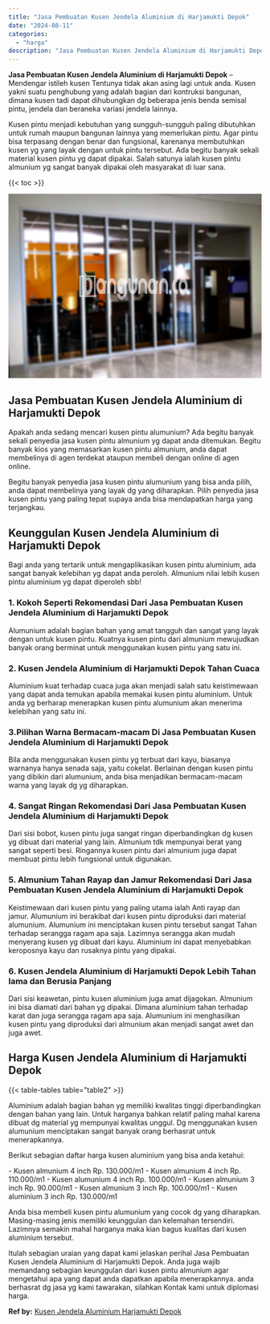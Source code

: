 ```yaml
---
title: "Jasa Pembuatan Kusen Jendela Aluminium di Harjamukti Depok"
date: "2024-08-11"
categories: 
  - "harga"
description: "Jasa Pembuatan Kusen Jendela Aluminium di Harjamukti Depok. Itulah sebagian uraian yang dapat kami jelaskan perihal Jasa Pembuatan Kusen Jendela Aluminium di..."
---
```


**Jasa Pembuatan Kusen Jendela Aluminium di Harjamukti Depok** – Mendengar istileh kusen Tentunya tidak akan asing lagi untuk anda. Kusen yakni suatu penghubung yang adalah bagian dari kontruksi bangunan, dimana kusen tadi dapat dihubungkan dg beberapa jenis benda semisal pintu, jendela dan beraneka variasi jendela lainnya.

Kusen pintu menjadi kebutuhan yang sungguh-sungguh paling dibutuhkan untuk rumah maupun bangunan lainnya yang memerlukan pintu. Agar pintu bisa terpasang dengan benar dan fungsional, karenanya membutuhkan kusen yg yang layak dengan untuk pintu tersebut. Ada begitu banyak sekali material kusen pintu yg dapat dipakai. Salah satunya ialah kusen pintu almunium yg sangat banyak dipakai oleh masyarakat di luar sana.

{{< toc >}}

![Jasa Pembuatan Kusen Jendela Aluminium di Harjamukti Depok](/images/harga-kusen-jendela-alumunium-47.png)

## Jasa Pembuatan Kusen Jendela Aluminium di Harjamukti Depok

Apakah anda sedang mencari kusen pintu alumunium? Ada begitu banyak sekali penyedia jasa kusen pintu almunium yg dapat anda ditemukan. Begitu banyak kios yang memasarkan kusen pintu almunium, anda dapat membelinya di agen terdekat ataupun membeli dengan online di agen online.

Begitu banyak penyedia jasa kusen pintu alumunium yang bisa anda pilih, anda dapat membelinya yang layak dg yang diharapkan. Pilih penyedia jasa kusen pintu yang paling tepat supaya anda bisa mendapatkan harga yang terjangkau.

## Keunggulan Kusen Jendela Aluminium di Harjamukti Depok

Bagi anda yang tertarik untuk mengaplikasikan kusen pintu aluminium, ada sangat banyak kelebihan yg dapat anda peroleh. Almunium nilai lebih kusen pintu aluminium yg dapat diperoleh sbb!

### 1\. Kokoh Seperti Rekomendasi Dari Jasa Pembuatan Kusen Jendela Aluminium di Harjamukti Depok

Alumunium adalah bagian bahan yang amat tangguh dan sangat yang layak dengan untuk kusen pintu. Kuatnya kusen pintu dari almunium mewujudkan banyak orang berminat untuk menggunakan kusen pintu yang satu ini.

### 2\. Kusen Jendela Aluminium di Harjamukti Depok Tahan Cuaca

Aluminium kuat terhadap cuaca juga akan menjadi salah satu keistimewaan yang dapat anda temukan apabila memakai kusen pintu aluminium. Untuk anda yg berharap menerapkan kusen pintu alumunium akan menerima kelebihan yang satu ini.

### 3.Pilihan Warna Bermacam-macam Di Jasa Pembuatan Kusen Jendela Aluminium di Harjamukti Depok

Bila anda menggunakan kusen pintu yg terbuat dari kayu, biasanya warnanya hanya senada saja, yaitu cokelat. Berlainan dengan kusen pintu yang dibikin dari alumunium, anda bisa menjadikan bermacam-macam warna yang layak dg yg diharapkan.

### 4\. Sangat Ringan Rekomendasi Dari Jasa Pembuatan Kusen Jendela Aluminium di Harjamukti Depok

Dari sisi bobot, kusen pintu juga sangat ringan diperbandingkan dg kusen yg dibuat dari material yang lain. Almunium tdk mempunyai berat yang sangat seperti besi. Ringannya kusen pintu dari almunium juga dapat membuat pintu lebih fungsional untuk digunakan.

### 5\. Almunium Tahan Rayap dan Jamur Rekomendasi Dari Jasa Pembuatan Kusen Jendela Aluminium di Harjamukti Depok

Keistimewaan dari kusen pintu yang paling utama ialah Anti rayap dan jamur. Alumunium ini berakibat dari kusen pintu diproduksi dari material alumunium. Alumunium ini menciptakan kusen pintu tersebut sangat Tahan terhadap serangga ragam apa saja. Lazimnya serangga akan mudah menyerang kusen yg dibuat dari kayu. Aluminium ini dapat menyebabkan keroposnya kayu dan rusaknya pintu yang dipakai.

### 6\. Kusen Jendela Aluminium di Harjamukti Depok Lebih Tahan lama dan Berusia Panjang

Dari sisi keawetan, pintu kusen aluminium juga amat dijagokan. Almunium ini bisa diamati dari bahan yg dipakai. Dimana aluminium tahan terhadap karat dan juga serangga ragam apa saja. Alumunium ini menghasilkan kusen pintu yang diproduksi dari almunium akan menjadi sangat awet dan juga awet.

## Harga Kusen Jendela Aluminium di Harjamukti Depok

{{< table-tables table="table2" >}}

Aluminium adalah bagian bahan yg memiliki kwalitas tinggi diperbandingkan dengan bahan yang lain. Untuk harganya bahkan relatif paling mahal karena dibuat dg material yg mempunyai kwalitas unggul. Dg menggunakan kusen alumunium menciptakan sangat banyak orang berhasrat untuk menerapkannya.

Berikut sebagian daftar harga kusen aluminium yang bisa anda ketahui:

\- Kusen almunium 4 inch Rp. 130.000/m1 - Kusen almunium 4 inch Rp. 110.000/m1 - Kusen alumunium 4 inch Rp. 100.000/m1 - Kusen almunium 3 inch Rp. 90.000/m1 - Kusen almunium 3 inch Rp. 100.000/m1 - Kusen aluminium 3 inch Rp. 130.000/m1

Anda bisa membeli kusen pintu alumunium yang cocok dg yang diharapkan. Masing-masing jenis memiliki keunggulan dan kelemahan tersendiri. Lazimnya semakin mahal harganya maka kian bagus kualitas dari kusen aluminium tersebut.

Itulah sebagian uraian yang dapat kami jelaskan perihal Jasa Pembuatan Kusen Jendela Aluminium di Harjamukti Depok. Anda juga wajib memandang sebagian keunggulan dari kusen pintu almunium agar mengetahui apa yang dapat anda dapatkan apabila menerapkannya. anda berhasrat dg jasa yg kami tawarakan, silahkan Kontak kami untuk diplomasi harga.

**Ref by:** [Kusen Jendela Aluminium Harjamukti Depok](https://id.wikipedia.org/wiki/Kusen)
